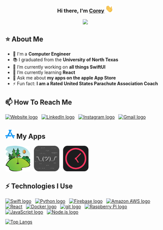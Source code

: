 <div align="center">
   <h3>Hi there, I'm <a href="https://coreysmith.me">Corey</a> <img src="assets/wave.gif" width="25px"> </h3>
</div>

<!-- Typing SVG by DenverCoder1 - https://github.com/DenverCoder1/readme-typing-svg -->
<p align="center">
  <a href="https://github.com/DenverCoder1/readme-typing-svg"><img src="https://readme-typing-svg.herokuapp.com?center=true&vCenter=true&lines=Computer+Engineer,+iOS+Developer,+Software+Engineer&width=620&height=45&color=83858a"></a>
</p>

## ⭐  About Me
- 🙋 I'm a **Computer Engineer**
- 📚 I graduated from the **University of North Texas**
- 🔭 I’m currently working on **all things SwiftUI**
- 🌱 I’m currently learning **React**
- 💬 Ask me about **my apps on the apple App Store**
- ⚡ Fun fact: **I am a Rated United States Parachute Association Coach**

## 📫 How To Reach Me

[<img src="https://img.shields.io/badge/coreysmith.me-282C34?logo=About.me&logoColor=f5f5f7" alt="Website logo" title="Website" height="25" />](https://coreysmith.me)
&nbsp;
[<img src="https://img.shields.io/badge/LinkedIn-282C34?logo=linkedin&logoColor=0077B5" alt="LinkedIn logo" title="LinkedIn" height="25" />](https://www.linkedin.com/in/coreyasmith35/)
&nbsp;
[<img src="https://img.shields.io/badge/Instagram-282C34?logo=Instagram&logoColor=E4405F" alt="Instagram logo" title="Instagram" height="25" />](https://www.instagram.com/coreyasmith35/)
&nbsp;
[<img src="https://img.shields.io/badge/Email-282C34?logo=Gmail&logoColor=EA4335" alt="Gmail logo" title="Gmail" height="25" />](mailto:coreyasmith35@gmail.com)


## <img src="assets/appstore.svg" width="30px"> My Apps
[<img src="assets/handicap-tracker.png" alt="Handicap Tracker logo" title="Handicap Tracker" height="80"/>](https://apps.apple.com/us/app/handicap-tracker/id1282158690)
&nbsp;
[<img src="assets/emoticon-search.png" alt="Emoticon Search logo" title="Emoticon Search" height="80" style="color:orange;"/>](https://apps.apple.com/us/app/emoticon-search/id1444554035)
&nbsp;
[<img src="assets/epoch-time-converter.png" alt="Epoch Time Converter logo" title="Epoch Time Converter" height="80" style="color:orange;"/>](https://apps.apple.com/us/app/epoch-time-converter/id1438688119)

## ⚡ Technologies I Use

[<img src="https://img.shields.io/badge/Swift-282C34?logo=swift&logoColor=FA7343" alt="Swift logo" title="Swift" height="25" />][learning_now_anchor]
&nbsp;
[<img src="https://img.shields.io/badge/Python-282C34?logo=python&logoColor=3776AB" alt="Python logo" title="Python" height="25" />][tech_tools_anchor]
&nbsp;
[<img src="https://img.shields.io/badge/Firebase-282C34?logo=firebase&logoColor=FFCA28" alt="Firebase logo" title="Firebase" height="25" />][learning_now_anchor]
&nbsp;
[<img src="https://img.shields.io/badge/Amazon AWS-282C34?logo=firebase&logoColor=ff9900" alt="Amazon AWS logo" title="Amazon AWS" height="25" />][learning_now_anchor]
&nbsp;
[<img src="https://img.shields.io/badge/React-282C34?logo=react&logoColor=61DAFB" alt="React" title="React" height="25" />][tech_tools_anchor]
&nbsp;
[<img src="https://img.shields.io/badge/Docker-282C34?logo=git&logoColor=2496ED" alt="Docker logo" title="Docker" height="25" />][tech_tools_anchor]
&nbsp;
[<img src="https://img.shields.io/badge/git-282C34?logo=git&logoColor=F05032" alt="git logo" title="git" height="25" />][tech_tools_anchor]
&nbsp;
[<img src="https://img.shields.io/badge/Raspberry%20Pi-282C34?logo=Raspberry%20Pi&logoColor=A22846" alt="Raspberry Pi logo" title="Raspberry Pi" height="25" />][learning_next_anchor]
&nbsp;
[<img src="https://img.shields.io/badge/JavaScript-282C34?logo=javascript&logoColor=F7DF1E" alt="JavaScript logo" title="JavaScript" height="25" />][tech_tools_anchor]
&nbsp;
[<img src="https://img.shields.io/badge/Node.js-282C34?logo=node.js&logoColor=339933" alt="Node.js logo" title="Node.js" height="25" />][learning_next_anchor]
&nbsp;

[![Top Langs](https://github-readme-stats.vercel.app/api/top-langs/?username=coreyasmith35&layout=compact&theme=onedark)](https://github.com/anuraghazra/github-readme-stats)

[tech_tools_anchor]: #bonjour--
[learning_now_anchor]: #learning-now
[learning_next_anchor]: #learning-next